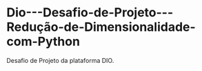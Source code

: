 # Dio---Desafio-de-Projeto---Redução-de-Dimensionalidade-com-Python
Desafio de Projeto da plataforma DIO.

